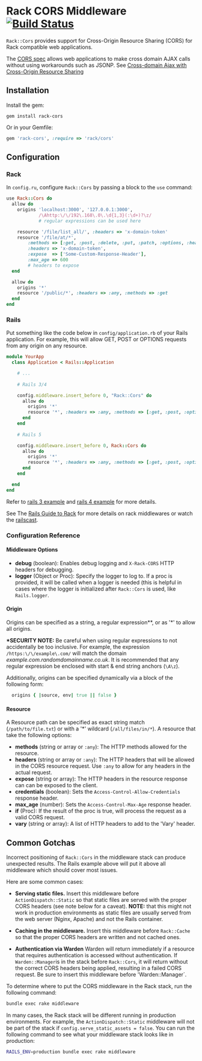 # Rack CORS Middleware [![Build Status](https://travis-ci.org/cyu/rack-cors.svg?branch=master)](https://travis-ci.org/cyu/rack-cors)

`Rack::Cors` provides support for Cross-Origin Resource Sharing (CORS) for Rack compatible web applications.

The [CORS spec](http://www.w3.org/TR/cors/) allows web applications to make cross domain AJAX calls without using workarounds such as JSONP. See [Cross-domain Ajax with Cross-Origin Resource Sharing](http://www.nczonline.net/blog/2010/05/25/cross-domain-ajax-with-cross-origin-resource-sharing/)

## Installation

Install the gem:

`gem install rack-cors`

Or in your Gemfile:

```ruby
gem 'rack-cors', :require => 'rack/cors'
```


## Configuration

### Rack

In `config.ru`, configure `Rack::Cors` by passing a block to the `use` command:

```ruby
use Rack::Cors do
  allow do
    origins 'localhost:3000', '127.0.0.1:3000',
            /\Ahttp:\/\/192\.168\.0\.\d{1,3}(:\d+)?\z/
            # regular expressions can be used here

    resource '/file/list_all/', :headers => 'x-domain-token'
    resource '/file/at/*',
        :methods => [:get, :post, :delete, :put, :patch, :options, :head],
        :headers => 'x-domain-token',
        :expose  => ['Some-Custom-Response-Header'],
        :max_age => 600
        # headers to expose
  end

  allow do
    origins '*'
    resource '/public/*', :headers => :any, :methods => :get
  end
end
```

### Rails
Put something like the code below in `config/application.rb` of your Rails application. For example, this will allow GET, POST or OPTIONS requests from any origin on any resource.

```ruby
module YourApp
  class Application < Rails::Application

    # ...
    
    # Rails 3/4

    config.middleware.insert_before 0, "Rack::Cors" do
      allow do
        origins '*'
        resource '*', :headers => :any, :methods => [:get, :post, :options]
      end
    end
    
    # Rails 5

    config.middleware.insert_before 0, Rack::Cors do
      allow do
        origins '*'
        resource '*', :headers => :any, :methods => [:get, :post, :options]
      end
    end

  end
end
```
Refer to [rails 3 example](https://github.com/cyu/rack-cors/tree/master/examples/rails3) and [rails 4 example](https://github.com/cyu/rack-cors/tree/master/examples/rails4) for more details.

See The [Rails Guide to Rack](http://guides.rubyonrails.org/rails_on_rack.html) for more details on rack middlewares or watch the [railscast](http://railscasts.com/episodes/151-rack-middleware).

### Configuration Reference

#### Middleware Options
* **debug** (boolean):  Enables debug logging and `X-Rack-CORS` HTTP headers for debugging.
* **logger** (Object or Proc): Specify the logger to log to.  If a proc is provided, it will be called when a logger is needed (this is helpful in cases where the logger is initialized after `Rack::Cors` is used, like `Rails.logger`.

#### Origin
Origins can be specified as a string, a regular expression**, or as '*' to allow all origins.

**\*SECURITY NOTE:** Be careful when using regular expressions to not accidentally be too inclusive.  For example, the expression `/https:\/\/example\.com/` will match the domain *example.com.randomdomainname.co.uk*.  It is recommended that any regular expression be enclosed with start & end string anchors (`\A\z`).

Additionally, origins can be specified dynamically via a block of the following form:
```ruby
  origins { |source, env| true || false }
```

#### Resource
A Resource path can be specified as exact string match (`/path/to/file.txt`) or with a '\*' wildcard (`/all/files/in/*`).  A resource that take the following options:

* **methods** (string or array or `:any`): The HTTP methods allowed for the resource.
* **headers** (string or array or `:any`): The HTTP headers that will be allowed in the CORS resource request.  Use `:any` to allow for any headers in the actual request.
* **expose** (string or array): The HTTP headers in the resource response can can be exposed to the client.
* **credentials** (boolean): Sets the `Access-Control-Allow-Credentials` response header.
* **max_age** (number): Sets the `Access-Control-Max-Age` response header.
* **if** (Proc): If the result of the proc is true, will process the request as a valid CORS request.
* **vary** (string or array): A list of HTTP headers to add to the 'Vary' header.


## Common Gotchas

Incorrect positioning of `Rack::Cors` in the middleware stack can produce unexpected results.  The Rails example above will put it above all middleware which should cover most issues.

Here are some common cases:

* **Serving static files.**  Insert this middleware before `ActionDispatch::Static` so that static files are served with the proper CORS headers (see note below for a caveat).  **NOTE:** that this might not work in production environments as static files are usually served from the web server (Nginx, Apache) and not the Rails container.

* **Caching in the middleware.**  Insert this middleware before `Rack::Cache` so that the proper CORS headers are written and not cached ones.

* **Authentication via Warden**  Warden will return immediately if a resource that requires authentication is accessed without authentication.  If `Warden::Manager`is in the stack before `Rack::Cors`, it will return without the correct CORS headers being applied, resulting in a failed CORS request.  Be sure to insert this middleware before 'Warden::Manager`.

To determine where to put the CORS middleware in the Rack stack, run the following command:

```bash
bundle exec rake middleware
```

In many cases, the Rack stack will be different running in production environments.  For example, the `ActionDispatch::Static` middleware will not be part of the stack if `config.serve_static_assets = false`.  You can run the following command to see what your middleware stack looks like in production:

```bash
RAILS_ENV=production bundle exec rake middleware
```
